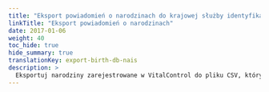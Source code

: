 ```yaml
---
title: "Eksport powiadomień o narodzinach do krajowej służby identyfikacji zwierząt"
linkTitle: "Eksport powiadomień o narodzinach"
date: 2017-01-06
weight: 40
toc_hide: true
hide_summary: true
translationKey: export-birth-db-nais
description: >
  Eksportuj narodziny zarejestrowane w VitalControl do pliku CSV, który może być użyty do masowego zgłaszania zarejestrowanych narodzin do krajowej służby identyfikacji zwierząt.
---
```

